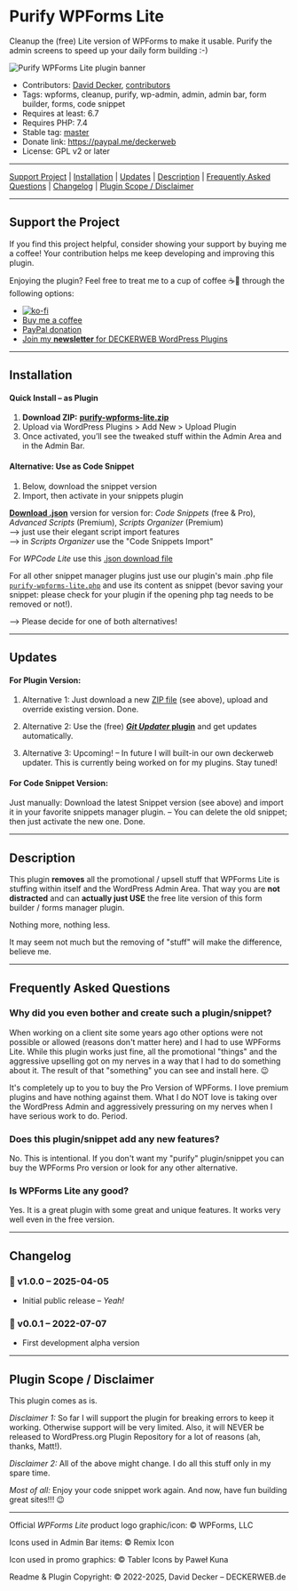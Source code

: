 # Purify WPForms Lite 

Cleanup the (free) Lite version of WPForms to make it usable. Purify the admin screens to speed up your daily form building :-)

![Purify WPForms Lite plugin banner](https://repository-images.githubusercontent.com/960403207/329eaf4e-a64b-4a1a-94a5-6df92b04986c)


* Contributors: [David Decker](https://github.com/deckerweb), [contributors](https://github.com/deckerweb/purify-wpforms-lite/graphs/contributors)
* Tags: wpforms, cleanup, purify, wp-admin, admin, admin bar, form builder, forms, code snippet
* Requires at least: 6.7
* Requires PHP: 7.4
* Stable tag: [master](https://github.com/deckerweb/purify-wpforms-lite/releases/latest)
* Donate link: https://paypal.me/deckerweb
* License: GPL v2 or later

---

[Support Project](#support-the-project) | [Installation](#installation) | [Updates](#updates) | [Description](#description) | [Frequently Asked Questions](#frequently-asked-questions) | [Changelog](#changelog) | [Plugin Scope / Disclaimer](#plugin-scope--disclaimer)

---

## Support the Project 

If you find this project helpful, consider showing your support by buying me a coffee! Your contribution helps me keep developing and improving this plugin.

Enjoying the plugin? Feel free to treat me to a cup of coffee ☕🙂 through the following options:

- [![ko-fi](https://ko-fi.com/img/githubbutton_sm.svg)](https://ko-fi.com/W7W81BNTZE)
- [Buy me a coffee](https://buymeacoffee.com/daveshine)
- [PayPal donation](https://paypal.me/deckerweb)
- [Join my **newsletter** for DECKERWEB WordPress Plugins](https://eepurl.com/gbAUUn)

---

## Installation 

#### **Quick Install – as Plugin**
1. **Download ZIP:** [**purify-wpforms-lite.zip**](https://github.com/deckerweb/purify-wpforms-lite/releases/latest/download/purify-wpforms-lite.zip)
2. Upload via WordPress Plugins > Add New > Upload Plugin
3. Once activated, you’ll see the tweaked stuff within the Admin Area and in the Admin Bar.

#### **Alternative: Use as Code Snippet**
1. Below, download the snippet version
2. Import, then activate in your snippets plugin

[**Download .json**](https://github.com/deckerweb/purify-wpforms-lite/releases/latest/download/ddw-purify-wpforms-lite.code-snippets.json) version for version for: _Code Snippets_ (free & Pro), _Advanced Scripts_ (Premium), _Scripts Organizer_ (Premium)  
--> just use their elegant script import features  
--> in _Scripts Organizer_ use the "Code Snippets Import"  

For _WPCode Lite_ use this [.json download file](https://github.com/deckerweb/purify-wpforms-lite/releases/latest/download/ddw-purify-wpforms-lite.wpcode-lite.json)

For all other snippet manager plugins just use our plugin's main .php file [`purify-wpforms-lite.php`](https://github.com/deckerweb/purify-wpforms-lite/blob/master/purify-wpforms-lite.php) and use its content as snippet (bevor saving your snippet: please check for your plugin if the opening php tag needs to be removed or not!).

--> Please decide for one of both alternatives!

---

## Updates 

#### For Plugin Version:

1) Alternative 1: Just download a new [ZIP file](https://github.com/deckerweb/purify-wpforms-lite/releases/latest/download/purify-wpforms-lite.zip) (see above), upload and override existing version. Done.

2) Alternative 2: Use the (free) [**_Git Updater_ plugin**](https://git-updater.com/) and get updates automatically.

3) Alternative 3: Upcoming! – In future I will built-in our own deckerweb updater. This is currently being worked on for my plugins. Stay tuned!

#### For Code Snippet Version:

Just manually: Download the latest Snippet version (see above) and import it in your favorite snippets manager plugin. – You can delete the old snippet; then just activate the new one. Done.

---

## Description 

This plugin **removes** all the promotional / upsell stuff that WPForms Lite is stuffing within itself and the WordPress Admin Area. That way you are **not distracted** and can **actually just USE** the free lite version of this form builder / forms manager plugin.

Nothing more, nothing less.

It may seem not much but the removing of "stuff" will make the difference, believe me.

---

## Frequently Asked Questions 

### Why did you even bother and create such a plugin/snippet? 

When working on a client site some years ago other options were not possible or allowed (reasons don't matter here) and I had to use WPForms Lite. While this plugin works just fine, all the promotional "things" and the aggressive upselling got on my nerves in a way that I had to do something about it. The result of that "something" you can see and install here. 😉

It's completely up to you to buy the Pro Version of WPForms. I love premium plugins and have nothing against them. What I do NOT love is taking over the WordPress Admin and aggressively pressuring on my nerves when I have serious work to do. Period.


### Does this plugin/snippet add any new features? 

No. This is intentional. If you don't want my "purify" plugin/snippet you can buy the WPForms Pro version or look for any other alternative.


### Is WPForms Lite any good? 

Yes. It is a great plugin with some great and unique features. It works very well even in the free version.

---

## Changelog 

### 🎉 v1.0.0 – 2025-04-05
* Initial public release – _Yeah!_

### 🔧 v0.0.1 – 2022-07-07
* First development alpha version

---

## Plugin Scope / Disclaimer

This plugin comes as is.

_Disclaimer 1:_ So far I will support the plugin for breaking errors to keep it working. Otherwise support will be very limited. Also, it will NEVER be released to WordPress.org Plugin Repository for a lot of reasons (ah, thanks, Matt!).

_Disclaimer 2:_ All of the above might change. I do all this stuff only in my spare time.

_Most of all:_ Enjoy your code snippet work again. And now, have fun building great sites!!! 😉

---

Official _WPForms Lite_ product logo graphic/icon: © WPForms, LLC

Icons used in Admin Bar items: © Remix Icon

Icon used in promo graphics: © Tabler Icons by Paweł Kuna

Readme & Plugin Copyright: © 2022-2025, David Decker – DECKERWEB.de